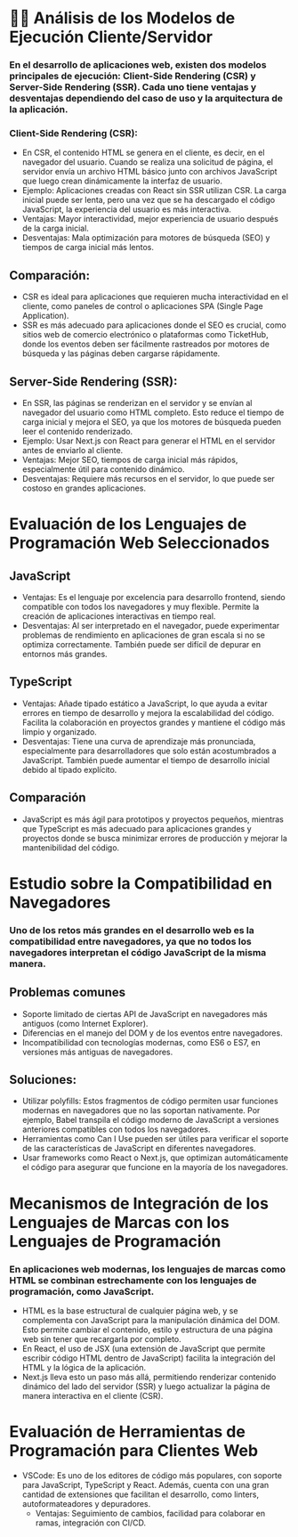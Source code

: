 # ✍🏻 Análisis de los Modelos de Ejecución Cliente/Servidor
### En el desarrollo de aplicaciones web, existen dos modelos principales de ejecución: Client-Side Rendering (CSR) y Server-Side Rendering (SSR). Cada uno tiene ventajas y desventajas dependiendo del caso de uso y la arquitectura de la aplicación.

### Client-Side Rendering (CSR):
* En CSR, el contenido HTML se genera en el cliente, es decir, en el navegador del usuario. Cuando se realiza una solicitud de página, el servidor envía un archivo HTML básico junto con archivos JavaScript que luego crean dinámicamente la interfaz de usuario.
* Ejemplo: Aplicaciones creadas con React sin SSR utilizan CSR. La carga inicial puede ser lenta, pero una vez que se ha descargado el código JavaScript, la experiencia del usuario es más interactiva.
* Ventajas: Mayor interactividad, mejor experiencia de usuario después de la carga inicial.
* Desventajas: Mala optimización para motores de búsqueda (SEO) y tiempos de carga inicial más lentos.

## Comparación:
* CSR es ideal para aplicaciones que requieren mucha interactividad en el cliente, como paneles de control o aplicaciones SPA (Single Page Application).
* SSR es más adecuado para aplicaciones donde el SEO es crucial, como sitios web de comercio electrónico o plataformas como TicketHub, donde los eventos deben ser fácilmente rastreados por motores de búsqueda y las páginas deben cargarse rápidamente.

## Server-Side Rendering (SSR):
* En SSR, las páginas se renderizan en el servidor y se envían al navegador del usuario como HTML completo. Esto reduce el tiempo de carga inicial y mejora el SEO, ya que los motores de búsqueda pueden leer el contenido renderizado.
* Ejemplo: Usar Next.js con React para generar el HTML en el servidor antes de enviarlo al cliente.
* Ventajas: Mejor SEO, tiempos de carga inicial más rápidos, especialmente útil para contenido dinámico.
* Desventajas: Requiere más recursos en el servidor, lo que puede ser costoso en grandes aplicaciones.

# Evaluación de los Lenguajes de Programación Web Seleccionados
## JavaScript
* Ventajas: Es el lenguaje por excelencia para desarrollo frontend, siendo compatible con todos los navegadores y muy flexible. Permite la creación de aplicaciones interactivas en tiempo real.
* Desventajas: Al ser interpretado en el navegador, puede experimentar problemas de rendimiento en aplicaciones de gran escala si no se optimiza correctamente. También puede ser difícil de depurar en entornos más grandes.

## TypeScript
* Ventajas: Añade tipado estático a JavaScript, lo que ayuda a evitar errores en tiempo de desarrollo y mejora la escalabilidad del código. Facilita la colaboración en proyectos grandes y mantiene el código más limpio y organizado.
* Desventajas: Tiene una curva de aprendizaje más pronunciada, especialmente para desarrolladores que solo están acostumbrados a JavaScript. También puede aumentar el tiempo de desarrollo inicial debido al tipado explícito.

## Comparación
* JavaScript es más ágil para prototipos y proyectos pequeños, mientras que TypeScript es más adecuado para aplicaciones grandes y proyectos donde se busca minimizar errores de producción y mejorar la mantenibilidad del código.

# Estudio sobre la Compatibilidad en Navegadores
### Uno de los retos más grandes en el desarrollo web es la compatibilidad entre navegadores, ya que no todos los navegadores interpretan el código JavaScript de la misma manera.

## Problemas comunes
* Soporte limitado de ciertas API de JavaScript en navegadores más antiguos (como Internet Explorer).
* Diferencias en el manejo del DOM y de los eventos entre navegadores.
* Incompatibilidad con tecnologías modernas, como ES6 o ES7, en versiones más antiguas de navegadores.

## Soluciones:
* Utilizar polyfills: Estos fragmentos de código permiten usar funciones modernas en navegadores que no las soportan nativamente. Por ejemplo, Babel transpila el código moderno de JavaScript a versiones anteriores compatibles con todos los navegadores.
* Herramientas como Can I Use pueden ser útiles para verificar el soporte de las características de JavaScript en diferentes navegadores.
* Usar frameworks como React o Next.js, que optimizan automáticamente el código para asegurar que funcione en la mayoría de los navegadores.

# Mecanismos de Integración de los Lenguajes de Marcas con los Lenguajes de Programación
### En aplicaciones web modernas, los lenguajes de marcas como HTML se combinan estrechamente con los lenguajes de programación, como JavaScript.

* HTML es la base estructural de cualquier página web, y se complementa con JavaScript para la manipulación dinámica del DOM. Esto permite cambiar el contenido, estilo y estructura de una página web sin tener que recargarla por completo.
* En React, el uso de JSX (una extensión de JavaScript que permite escribir código HTML dentro de JavaScript) facilita la integración del HTML y la lógica de la aplicación.
* Next.js lleva esto un paso más allá, permitiendo renderizar contenido dinámico del lado del servidor (SSR) y luego actualizar la página de manera interactiva en el cliente (CSR).

# Evaluación de Herramientas de Programación para Clientes Web
* VSCode: Es uno de los editores de código más populares, con soporte para JavaScript, TypeScript y React. Además, cuenta con una gran cantidad de extensiones que facilitan el desarrollo, como linters, autoformateadores y depuradores.
  * Ventajas: Seguimiento de cambios, facilidad para colaborar en ramas, integración con CI/CD.
